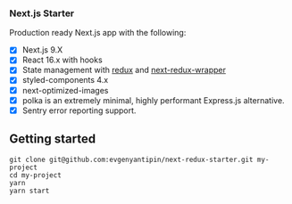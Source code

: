 ### Next.js Starter

Production ready Next.js app with the following:

- [x] Next.js 9.X
- [x] React 16.x with hooks
- [x] State management with [redux](https://github.com/reactjs/redux) and [next-redux-wrapper](https://github.com/kirill-konshin/next-redux-wrapper)
- [x] styled-components 4.x
- [x] next-optimized-images
- [x] polka is an extremely minimal, highly performant Express.js alternative.
- [x] Sentry error reporting support.
## Getting started
```
git clone git@github.com:evgenyantipin/next-redux-starter.git my-project
cd my-project
yarn
yarn start
```
